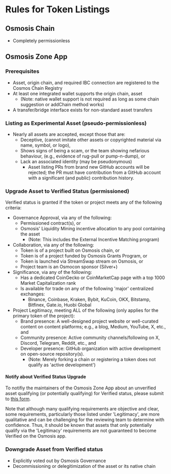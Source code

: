 # Rules for Token Listings

## Osmosis Chain
 - Completely permissionless

## Osmosis Zone App

### Prerequisites
 - Asset, origin chain, and required IBC connection are registered to the Cosmos Chain Registry
 - At least one integrated wallet supports the origin chain, asset
   - (Note: native wallet support is not required as long as some chain suggestion or addChain method works)
 - A transfer/bridge interface exists for non-standard asset transfers

### Listing as Experimental Asset (pseudo-permissionless)
 - Nearly all assets are accepted, except those that are:
   - Deceptive, (cannot imitate other assets or copyrighted material via name, symbol, or logo),
   - Shows signs of being a scam, or the team showing nefarious behaviour, (e.g., evidence of rug-pull or pump-n-dump), or
   - Lack an associated identity (may be pseudonymous)
     - Asset listing PRs from brand new GitHub accounts will be rejected; the PR must have contribution from a GitHub account with a significant (and public) contribution history.

### Upgrade Asset to Verified Status (permissioned)
Verified status is granted if the token or project meets any of the following criteria:
 - Governance Approval, via any of the following:
   - Permissioned contract(s), or
   - Osmosis' Liquidity Mining incentive allocation to any pool containing the asset
     - (Note: This includes the External Incentive Matching program)
 - Collaboration, via any of the following:
   - Token is of a project built on Osmosis chain, or
   - Token is of a project funded by Osmosis Grants Program, or
   - Token is launched via StreamSwap stream on Osmosis, or
   - Project team is an Osmocon sponsor (Silver+)
 - Significance, via any of the following:
   - Has a dedicated CoinGecko or CoinMarketCap page with a top 1000 Market Capitalization rank
   - Is available for trade on any of the following 'major' centralized exchanges:
     - Binance, Coinbase, Kraken, Bybit, KuCoin, OKX, Bitstamp, Bitfinex, Gate.io, Huobi Global 
 - Project Legitimacy, meeting ALL of the following (only applies for the primary token of the project):
   - Brand presence: A well-designed project website or well-curated content on content platforms; e.g., a blog, Medium, YouTube, X, etc., and
   - Community presence: Active community channels/following on X, Discord, Telegram, Reddit, etc., and
   - Developer presence: GitHub organization with active development on open-source repository(s).
     - (Note: Merely forking a chain or registering a token does not qualify as 'active development')
    
#### Notify about Verified Status Upgrade
To notifiy the maintainers of the Osmosis Zone App about an unverified asset qualifying (or potentially qualifying) for Verified status, please submit to [this form](https://forms.clickup.com/37420681/f/13nzm9-26193/E9AX59RR07HUBRABBP).

Note that although many qualifying requirements are objective and clear, some requirements, particularly those listed under 'Legitimacy', are more qualitative and can be challenging for the reviewing team to determine with confidence. Thus, it should be known that assets that only potentially qualify via the 'Legitimacy' requirements are not guaranteed to become Verified on the Osmosis app.

### Downgrade Asset from Verified status
 - Explicitly voted out by Osmosis Governance
 - Decommissioning or delegitimization of the asset or its native chain

